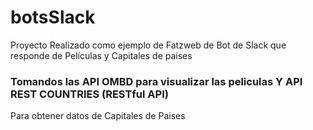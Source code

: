 # botsSlack
Proyecto Realizado como ejemplo de Fatzweb de Bot de Slack que responde de Películas y Capitales de paises

### Tomandos las API OMBD para visualizar las peliculas Y API REST COUNTRIES (RESTful API)
Para obtener datos de Capitales de Paises


